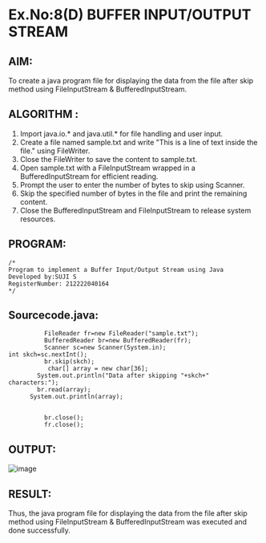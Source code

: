 # Ex.No:8(D) BUFFER INPUT/OUTPUT STREAM

## AIM:
 To create a java program file for displaying the data from the file after skip method using FileInputStream & BufferedInputStream.

## ALGORITHM :
1.	Import java.io.* and java.util.* for file handling and user input.
2.	Create a file named sample.txt and write "This is a line of text inside the file." using FileWriter.
3.	Close the FileWriter to save the content to sample.txt.
4.	Open sample.txt with a FileInputStream wrapped in a BufferedInputStream for efficient reading.
5.	Prompt the user to enter the number of bytes to skip using Scanner.
6.	Skip the specified number of bytes in the file and print the remaining content.
7.	Close the BufferedInputStream and FileInputStream to release system resources.




## PROGRAM:
 ```
/*
Program to implement a Buffer Input/Output Stream using Java
Developed by:SUJI S 
RegisterNumber: 212222040164 
*/
```

## Sourcecode.java:

```
          FileReader fr=new FileReader("sample.txt");   
          BufferedReader br=new BufferedReader(fr);    
          Scanner sc=new Scanner(System.in);
int skch=sc.nextInt();
          br.skip(skch);
           char[] array = new char[36];
        System.out.println("Data after skipping "+skch+" characters:");
        br.read(array);
      System.out.println(array);
          
          
          br.close();    
          fr.close();
```





## OUTPUT:

![image](https://github.com/user-attachments/assets/8abd5bf3-40ce-4989-b272-bc153d3ef420)


## RESULT:
Thus, the java program file for displaying the data from the file after skip method using FileInputStream & BufferedInputStream was executed and done successfully.


